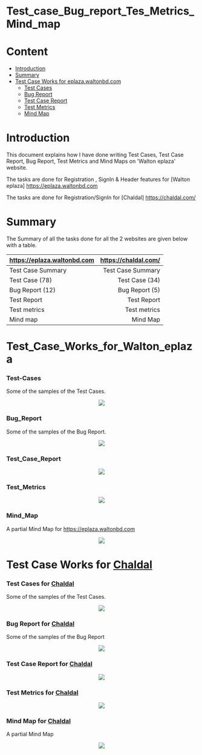 # Test_case_Bug_report_Tes_Metrics_Mind_map

# Content

- [Introduction](https://github.com/ManikHossain27/Test_case_Bug_report_Tes_Metrics_Mind_map#introduction)
- [Summary](https://github.com/ManikHossain27/Test_case_Bug_report_Tes_Metrics_Mind_map#summary)
- [Test Case Works for eplaza.waltonbd.com](https://github.com/ManikHossain27/Test_case_Bug_report_Tes_Metrics_Mind_map#Test_Case_Works_for_Walton_eplaza)
  - [Test Cases](https://github.com/ManikHossain27/Test_case_Bug_report_Tes_Metrics_Mind_map#Test-Cases)
  - [Bug Report](https://github.com/ManikHossain27/Test_case_Bug_report_Tes_Metrics_Mind_map#Bug_Report)
  - [Test Case Report](https://github.com/ManikHossain27/Test_case_Bug_report_Tes_Metrics_Mind_map#Test_Case_Report)
  - [Test Metrics](https://github.com/ManikHossain27/Test_case_Bug_report_Tes_Metrics_Mind_map#Test_Metrics)
  - [Mind Map](https://github.com/ManikHossain27/Test_case_Bug_report_Tes_Metrics_Mind_map#Mind_map)
    
# Introduction

This document explains how I have done writing Test Cases, Test Case Report, Bug Report, Test Metrics and Mind Maps on 'Walton eplaza' website.

The tasks are done for Registration , SignIn & Header features for [Walton eplaza] https://eplaza.waltonbd.com

The tasks are done for Registration/SignIn for [Chaldal] https://chaldal.com/ 


# Summary

The Summary of all the tasks done for all the 2 websites are given below with a table.

| https://eplaza.waltonbd.com |  https://chaldal.com/    |
| :-------------------------- | -----------------------: |
| Test Case Summary           | Test Case Summary        |
| Test Case (78)              | Test Case (34)           |
| Bug Report (12)             | Bug Report (5)           |
| Test Report                 | Test Report              |
| Test metrics                | Test metrics             |
| Mind map                    | Mind Map                 |


# Test_Case_Works_for_Walton_eplaza

### Test-Cases

Some of the samples of the Test Cases.

<p align="center">
  <img src="Walton eplaza/Test Case.png" />
</p>

### Bug_Report

Some of the samples of the Bug Report.

<p align="center">
  <img src="Walton eplaza/Bug Report.png" />
</p>

### Test_Case_Report

<p align="center">
  <img src="Walton eplaza/Test Report.png" />
</p>

### Test_Metrics

<p align="center">
  <img src="Walton eplaza/Test Metrics.png" />
</p>

### Mind_Map

A partial Mind Map for https://eplaza.waltonbd.com

<p align="center">
  <img src="Walton eplaza/Mind Map.png" />
</p>




# Test Case Works for [Chaldal](https://chaldal.com/)

### Test Cases for [Chaldal](https://chaldal.com/)

Some of the samples of the Test Cases.

<p align="center">
  <img src="Chaldal/Test Case.png" />
</p>

### Bug Report for [Chaldal](https://chaldal.com/)

Some of the samples of the Bug Report

<p align="center">
  <img src="Chaldal/Bug Report.png" />
</p>

### Test Case Report for [Chaldal](https://chaldal.com/)

<p align="center">
  <img src="Chaldal/Test Report.png" />
</p>

### Test Metrics for [Chaldal](https://chaldal.com/)

<p align="center">
  <img src="Chaldal/Test Metrics.png" />
</p>

### Mind Map for [Chaldal](https://chaldal.com/)

A partial Mind Map

<p align="center">
  <img src="Chaldal/Mind Map.png" />
</p>

